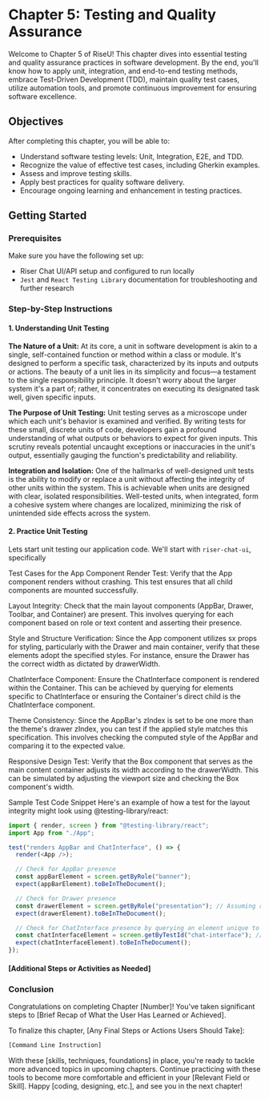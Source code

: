 # Chapter 5: Testing and Quality Assurance

Welcome to Chapter 5 of RiseU! This chapter dives into essential testing and quality assurance practices in software development. By the end, you'll know how to apply unit, integration, and end-to-end testing methods, embrace Test-Driven Development (TDD), maintain quality test cases, utilize automation tools, and promote continuous improvement for ensuring software excellence.

## Objectives

After completing this chapter, you will be able to:

- Understand software testing levels: Unit, Integration, E2E, and TDD.
- Recognize the value of effective test cases, including Gherkin examples.
- Assess and improve testing skills.
- Apply best practices for quality software delivery.
- Encourage ongoing learning and enhancement in testing practices.

## Getting Started

### Prerequisites

Make sure you have the following set up:

- Riser Chat UI/API setup and configured to run locally
- `Jest` and `React Testing Library` documentation for troubleshooting and further research

### Step-by-Step Instructions

#### 1. Understanding Unit Testing

**The Nature of a Unit:** At its core, a unit in software development is akin to a single, self-contained function or method within a class or module. It's designed to perform a specific task, characterized by its inputs and outputs or actions. The beauty of a unit lies in its simplicity and focus—a testament to the single responsibility principle. It doesn't worry about the larger system it's a part of; rather, it concentrates on executing its designated task well, given specific inputs.

**The Purpose of Unit Testing:** Unit testing serves as a microscope under which each unit's behavior is examined and verified. By writing tests for these small, discrete units of code, developers gain a profound understanding of what outputs or behaviors to expect for given inputs. This scrutiny reveals potential uncaught exceptions or inaccuracies in the unit's output, essentially gauging the function's predictability and reliability.

**Integration and Isolation:** One of the hallmarks of well-designed unit tests is the ability to modify or replace a unit without affecting the integrity of other units within the system. This is achievable when units are designed with clear, isolated responsibilities. Well-tested units, when integrated, form a cohesive system where changes are localized, minimizing the risk of unintended side effects across the system.

#### 2. Practice Unit Testing

Lets start unit testing our application code. We'll start with `riser-chat-ui`, specifically

Test Cases for the App Component
Render Test: Verify that the App component renders without crashing. This test ensures that all child components are mounted successfully.

Layout Integrity: Check that the main layout components (AppBar, Drawer, Toolbar, and Container) are present. This involves querying for each component based on role or text content and asserting their presence.

Style and Structure Verification: Since the App component utilizes sx props for styling, particularly with the Drawer and main container, verify that these elements adopt the specified styles. For instance, ensure the Drawer has the correct width as dictated by drawerWidth.

ChatInterface Component: Ensure the ChatInterface component is rendered within the Container. This can be achieved by querying for elements specific to ChatInterface or ensuring the Container's direct child is the ChatInterface component.

Theme Consistency: Since the AppBar's zIndex is set to be one more than the theme's drawer zIndex, you can test if the applied style matches this specification. This involves checking the computed style of the AppBar and comparing it to the expected value.

Responsive Design Test: Verify that the Box component that serves as the main content container adjusts its width according to the drawerWidth. This can be simulated by adjusting the viewport size and checking the Box component's width.

Sample Test Code Snippet
Here's an example of how a test for the layout integrity might look using @testing-library/react:

```javascript
import { render, screen } from "@testing-library/react";
import App from "./App";

test("renders AppBar and ChatInterface", () => {
  render(<App />);

  // Check for AppBar presence
  const appBarElement = screen.getByRole("banner");
  expect(appBarElement).toBeInTheDocument();

  // Check for Drawer presence
  const drawerElement = screen.getByRole("presentation"); // Assuming role is set or use query based on text/class
  expect(drawerElement).toBeInTheDocument();

  // Check for ChatInterface presence by querying an element unique to ChatInterface
  const chatInterfaceElement = screen.getByTestId("chat-interface"); // Assuming 'data-testid' is set in ChatInterface
  expect(chatInterfaceElement).toBeInTheDocument();
});
```

#### [Additional Steps or Activities as Needed]

### Conclusion

Congratulations on completing Chapter [Number]! You've taken significant steps to [Brief Recap of What the User Has Learned or Achieved].

To finalize this chapter, [Any Final Steps or Actions Users Should Take]:

```bash
[Command Line Instruction]
```

With these [skills, techniques, foundations] in place, you're ready to tackle more advanced topics in upcoming chapters. Continue practicing with these tools to become more comfortable and efficient in your [Relevant Field or Skill]. Happy [coding, designing, etc.], and see you in the next chapter!
